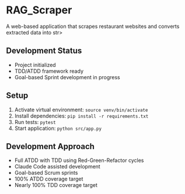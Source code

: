# RAG_Scraper

A web-based application that scrapes restaurant websites and converts extracted data into str>

## Development Status
- Project initialized
- TDD/ATDD framework ready
- Goal-based Sprint development in progress

## Setup
1. Activate virtual environment: `source venv/bin/activate`
2. Install dependencies: `pip install -r requirements.txt`
3. Run tests: `pytest`
4. Start application: `python src/app.py`

## Development Approach
- Full ATDD with TDD using Red-Green-Refactor cycles
- Claude Code assisted development
- Goal-based Scrum sprints
- 100% ATDD coverage target
- Nearly 100% TDD coverage target
